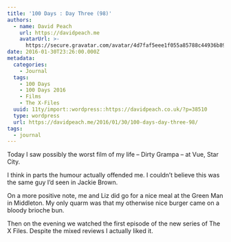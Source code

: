 ```yaml
---
title: '100 Days : Day Three (98)'
authors:
  - name: David Peach
    url: https://davidpeach.me
    avatarUrl: >-
      https://secure.gravatar.com/avatar/4d7faf5eee1f055a85788c44936b8995eaab6dfb004e7854ec747ccb272e91ee?s=96&d=mm&r=g
date: 2016-01-30T23:26:00.000Z
metadata:
  categories:
    - Journal
  tags:
    - 100 Days
    - 100 Days 2016
    - Films
    - The X-Files
  uuid: 11ty/import::wordpress::https://davidpeach.co.uk/?p=38510
  type: wordpress
  url: https://davidpeach.me/2016/01/30/100-days-day-three-98/
tags:
  - journal
---
```

Today I saw possibly the worst film of my life – Dirty Grampa – at Vue, Star City.

I think in parts the humour actually offended me. I couldn’t believe this was the same guy I’d seen in Jackie Brown.

On a more positive note, me and Liz did go for a nice meal at the Green Man in Middleton. My only quarm was that my otherwise nice burger came on a bloody brioche bun.

Then on the evening we watched the first episode of the new series of The X Files. Despite the mixed reviews I actually liked it.